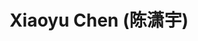 ---
layout: profile
title: Xiaoyu Chen (陈潇宇)
description:   
img: assets/img/xiaoyu_chen.jpg
redirect:
year: 2023
category: Postdocs
email: xy_chen_1991@outlook.com
github_username: 
google_scholar: 
---